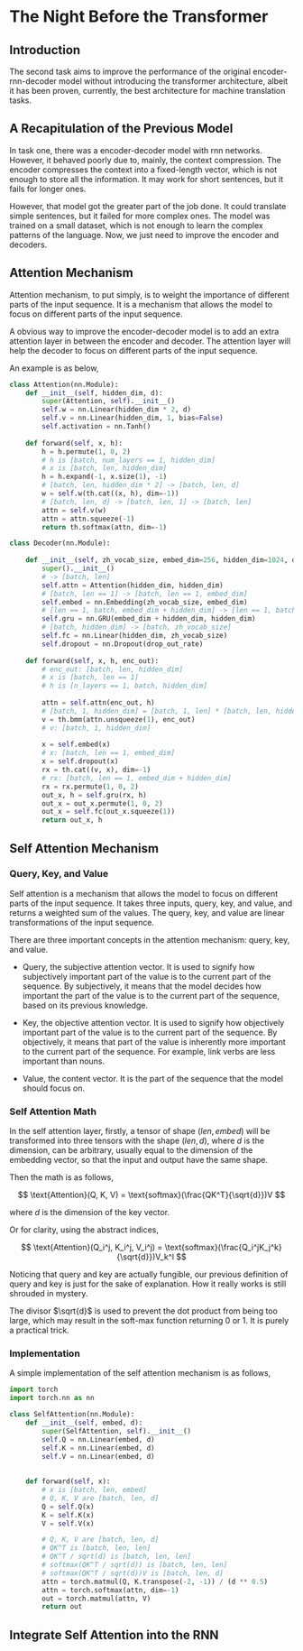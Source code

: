 # The Night Before the Transformer

## Introduction

The second task aims to improve the performance of the original encoder-rnn-decoder model without introducing the transformer architecture, albeit it has been proven, currently, the best architecture for machine translation tasks.

## A Recapitulation of the Previous Model

In task one, there was a encoder-decoder model with rnn networks. However, it behaved poorly due to, mainly, the context compression. The encoder compresses the context into a fixed-length vector, which is not enough to store all the information. It may work for short sentences, but it fails for longer ones.

However, that model got the greater part of the job done. It could translate simple sentences, but it failed for more complex ones. The model was trained on a small dataset, which is not enough to learn the complex patterns of the language. Now, we just need to improve the encoder and decoders.

## Attention Mechanism

Attention mechanism, to put simply, is to weight the importance of different parts of the input sequence. It is a mechanism that allows the model to focus on different parts of the input sequence.

A obvious way to improve the encoder-decoder model is to add an extra attention layer in between the encoder and decoder. The attention layer will help the decoder to focus on different parts of the input sequence.

An example is as below,

```python
class Attention(nn.Module):
    def __init__(self, hidden_dim, d):
        super(Attention, self).__init__()
        self.w = nn.Linear(hidden_dim * 2, d)
        self.v = nn.Linear(hidden_dim, 1, bias=False)
        self.activation = nn.Tanh()
    
    def forward(self, x, h):
        h = h.permute(1, 0, 2)
        # h is [batch, num_layers == 1, hidden_dim]
        # x is [batch, len, hidden_dim]
        h = h.expand(-1, x.size(1), -1)
        # [batch, len, hidden_dim * 2] -> [batch, len, d]
        w = self.w(th.cat((x, h), dim=-1))
        # [batch, len, d] -> [batch, len, 1] -> [batch, len]
        attn = self.v(w)
        attn = attn.squeeze(-1)
        return th.softmax(attn, dim=-1)
```

```python
class Decoder(nn.Module):
    
    def __init__(self, zh_vocab_size, embed_dim=256, hidden_dim=1024, drop_out_rate=0.1) -> None:
        super().__init__()
        # -> [batch, len]
        self.attn = Attention(hidden_dim, hidden_dim)
        # [batch, len == 1] -> [batch, len == 1, embed_dim]
        self.embed = nn.Embedding(zh_vocab_size, embed_dim)
        # [len == 1, batch, embed_dim + hidden_dim] -> [len == 1, batch, hidden_dim], [n_layers, batch, hidden_dim]
        self.gru = nn.GRU(embed_dim + hidden_dim, hidden_dim)
        # [batch, hidden_dim] -> [batch, zh_vocab_size]
        self.fc = nn.Linear(hidden_dim, zh_vocab_size)
        self.dropout = nn.Dropout(drop_out_rate)
        
    def forward(self, x, h, enc_out):
        # enc_out: [batch, len, hidden_dim]
        # x is [batch, len == 1]
        # h is [n_layers == 1, batch, hidden_dim]
        
        attn = self.attn(enc_out, h)
        # [batch, 1, hidden_dim] = [batch, 1, len] * [batch, len, hidden_dim]
        v = th.bmm(attn.unsqueeze(1), enc_out)
        # v: [batch, 1, hidden_dim]
        
        x = self.embed(x)
        # x: [batch, len == 1, embed_dim]
        x = self.dropout(x)
        rx = th.cat((v, x), dim=-1)
        # rx: [batch, len == 1, embed_dim + hidden_dim]
        rx = rx.permute(1, 0, 2)
        out_x, h = self.gru(rx, h)
        out_x = out_x.permute(1, 0, 2)
        out_x = self.fc(out_x.squeeze(1))
        return out_x, h
```

## Self Attention Mechanism

### Query, Key, and Value

Self attention is a mechanism that allows the model to focus on different parts of the input sequence. It takes three inputs, query, key, and value, and returns a weighted sum of the values. The query, key, and value are linear transformations of the input sequence.

There are three important concepts in the attention mechanism: query, key, and value.

- Query, the subjective attention vector. It is used to signify how subjectively important part of the value is to the current part of the sequence. By subjectively, it means that the model decides how important the part of the value is to the current part of the sequence, based on its previous knowledge.

- Key, the objective attention vector. It is used to signify how objectively important part of the value is to the current part of the sequence. By objectively, it means that part of the value is inherently more important to the current part of the sequence. For example, link verbs are less important than nouns.

- Value, the content vector. It is the part of the sequence that the model should focus on.

### Self Attention Math

In the self attention layer, firstly, a tensor of shape $(len, embed)$ will be transformed into three tensors with the shape $(len, d)$, where $d$ is the dimension, can be arbitrary, usually equal to the dimension of the embedding vector, so that the input and output have the same shape.

Then the math is as follows,

$$
\text{Attention}(Q, K, V) = \text{softmax}(\frac{QK^T}{\sqrt{d}})V
$$

where $d$ is the dimension of the key vector.

Or for clarity, using the abstract indices,

$$
\text{Attention}(Q_i^j, K_i^j, V_i^j) = \text{softmax}(\frac{Q_i^jK_j^k}{\sqrt{d}})V_k^l
$$

Noticing that query and key are actually fungible, our previous definition of query and key is just for the sake of explanation. How it really works is still shrouded in mystery.

The divisor $\sqrt{d}$ is used to prevent the dot product from being too large, which may result in the soft-max function returning 0 or 1. It is purely a practical trick.

### Implementation

A simple implementation of the self attention mechanism is as follows,

```python
import torch
import torch.nn as nn

class SelfAttention(nn.Module):
    def __init__(self, embed, d):
        super(SelfAttention, self).__init__()
        self.Q = nn.Linear(embed, d)
        self.K = nn.Linear(embed, d)
        self.V = nn.Linear(embed, d)
        
    
    def forward(self, x):
        # x is [batch, len, embed]
        # Q, K, V are [batch, len, d]
        Q = self.Q(x)
        K = self.K(x)
        V = self.V(x)

        # Q, K, V are [batch, len, d]
        # QK^T is [batch, len, len]
        # QK^T / sqrt(d) is [batch, len, len]
        # softmax(QK^T / sqrt(d)) is [batch, len, len]
        # softmax(QK^T / sqrt(d))V is [batch, len, d]
        attn = torch.matmul(Q, K.transpose(-2, -1)) / (d ** 0.5)
        attn = torch.softmax(attn, dim=-1)
        out = torch.matmul(attn, V)
        return out
```

## Integrate Self Attention into the RNN


